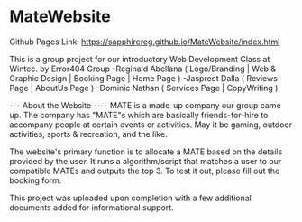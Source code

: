 # MateWebsite

Github Pages Link: https://sapphirereg.github.io/MateWebsite/index.html

This is a group project for our introductory Web Development Class at Wintec.
by Error404 Group
-Reginald Abellana ( Logo/Branding | Web & Graphic Design | Booking Page | Home Page )
-Jaspreet Dalla ( Reviews Page | AboutUs Page )
-Dominic Nathan ( Services Page | CopyWriting )


--- About the Website ----
MATE is a made-up company our group came up. The company has "MATE"s which are basically friends-for-hire to accompany people at certain events or activities. May it be gaming, outdoor activities, sports & recreation, and the like. 

The website's primary function is to allocate a MATE based on the details provided by the user. It runs a algorithm/script that matches a user to our compatible MATEs and outputs the top 3. To test it out, please fill out the booking form.

This project was uploaded upon completion with a few additional documents added for informational support.
